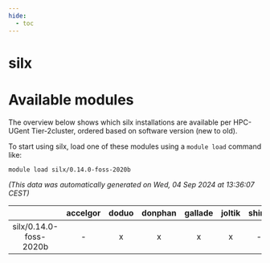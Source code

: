 ```yaml
---
hide:
  - toc
---
```


silx
====

# Available modules


The overview below shows which silx installations are available per HPC-UGent Tier-2cluster, ordered based on software version (new to old).

To start using silx, load one of these modules using a `module load` command like:

```shell
module load silx/0.14.0-foss-2020b
```

*(This data was automatically generated on Wed, 04 Sep 2024 at 13:36:07 CEST)*  

| |accelgor|doduo|donphan|gallade|joltik|shinx|skitty|
| :---: | :---: | :---: | :---: | :---: | :---: | :---: | :---: |
|silx/0.14.0-foss-2020b|-|x|x|x|x|-|x|
